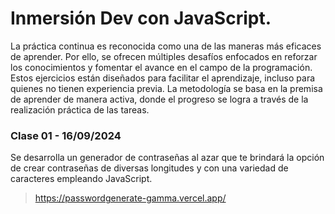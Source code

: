 # Inmersión Dev con JavaScript.

La práctica continua es reconocida como una de las maneras más eficaces de aprender. Por ello, se ofrecen múltiples desafíos enfocados en reforzar los conocimientos y fomentar el avance en el campo de la programación. Estos ejercicios están diseñados para facilitar el aprendizaje, incluso para quienes no tienen experiencia previa. La metodología se basa en la premisa de aprender de manera activa, donde el progreso se logra a través de la realización práctica de las tareas.

### Clase 01 - 16/09/2024 

Se desarrolla un generador de contraseñas al azar que te brindará la opción de crear contraseñas de diversas longitudes y con una variedad de caracteres empleando JavaScript.

> https://passwordgenerate-gamma.vercel.app/
